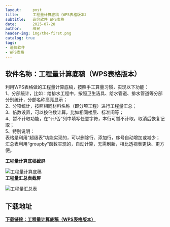 ```yaml
---
layout:     post
title:      工程量计算底稿（WPS表格版本）
subtitle:   造价软件 WPS表格
date:       2025-07-28
author:     峰兄
header-img: img/the-first.png
catalog: true
tags:
- 造价软件
- WPS表格
---
```

## 软件名称：工程量计算底稿（WPS表格版本）
  利用WPS表格做的工程量计算底稿，按照手工算量习惯，实现以下功能：  
  1、分部统计，比如：给排水工程中，按照卫生洁具、给水管道、排水管道等分部分别统计，分部名称高亮显示；  
  2、分项统计，按照相同材料名称（即分项工程）进行工程量汇总；  
  3、倍数设置，可以按倍数计算，比如相同楼层、标准间等；  
  4、暂不计取功能，在“计/否”列中填写任意字符，本行可暂不计取，取消后恢复记取；  
  5、特别说明：  
     表格是利用“超级表”功能实现的，可以删除行、添加行，序号自动增加或减少；  
     汇总表利用“groupby”函数实现的，自动计算，无需刷新，相比透视表更快、更方便。  

**工程量计算底稿截屏**

![工程量计算底稿](https://pic1.imgdb.cn/item/6886d1d458cb8da5c8e5e503.jpg)  
**工程量汇总表截屏**


![工程量汇总表](https://pic1.imgdb.cn/item/6886d1d458cb8da5c8e5e502.jpg)


## 下载地址 

  
[**下载链接：工程量计算底稿（WPS表格版本）**](https://92zj.cn/img/工程量计算底稿.xlsx)




